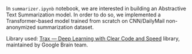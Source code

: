 In `summarizer.ipynb` notebook, we are interested in building an Abstractive Text Summarization model. In order to do so, we implemented a Transformer-based model trained from scratch on CNN/DailyMail non-anonymized summarization dataset. 

Library used: [Trax — Deep Learning with Clear Code and Speed](https://github.com/google/trax) library, maintained by Google Brain team.